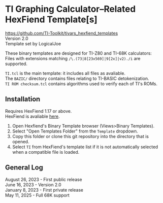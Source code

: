 # TI Graphing Calculator–Related HexFiend Template[s]
https://github.com/TI-Toolkit/tivars_hexfiend_templates  
Version 2.0  
Template set by LogicalJoe

These binary templates are designed for TI-Z80 and TI-68K calculators:  
Files with extensions matching `/\.(73|8[23x569]|9[2x]|v2)./i` are supported.

`TI.tcl` is the main template: it includes all files as avaliable.  
The `BAZIC/` directory contains files relating to TI-BASIC detokenization.  
`TI ROM checksum.tcl` contains algorithms used to verify each of TI's ROMs.

## Installation

Requires HexFiend 1.17 or above.  
HexFiend is avaliable [here](https://github.com/HexFiend/HexFiend).

1. Open Hexfiend's Binary Template browser (Views>Binary Templates).
2. Select "Open Templates Folder" from the `Template` dropdown.
3. Copy this folder or clone this git repository into the directory that is opened.
4. Select `TI` from HexFiend's template list if it is not automatically selected when a compatible file is loaded.

## General Log

August 26, 2023 - First public release  
June 16, 2023 - Version 2.0  
January 8, 2023 - First private release  
May 11, 2025 - Full 68K support
